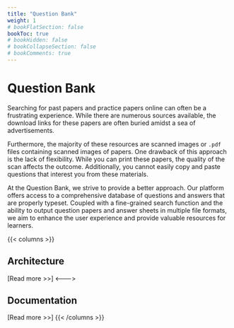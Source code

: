 ```yaml
---
title: "Question Bank"
weight: 1
# bookFlatSection: false
bookToc: true
# bookHidden: false
# bookCollapseSection: false
# bookComments: true
---
```


# Question Bank

Searching for past papers and practice papers online can often be a frustrating experience. While there are numerous sources available, the download links for these papers are often buried amidst a sea of advertisements.

Furthermore, the majority of these resources are scanned images or `.pdf` files containing scanned images of papers. One drawback of this approach is the lack of flexibility. While you can print these papers, the quality of the scan affects the outcome. Additionally, you cannot easily copy and paste questions that interest you from these materials.

At the Question Bank, we strive to provide a better approach. Our platform offers access to a comprehensive database of questions and answers that are properly typeset. Coupled with a fine-grained search function and the ability to output question papers and answer sheets in multiple file formats, we aim to enhance the user experience and provide valuable resources for learners.

{{< columns >}}
## Architecture
[Read more >>]
<--->
## Documentation
[Read more >>]
{{< /columns >}}
